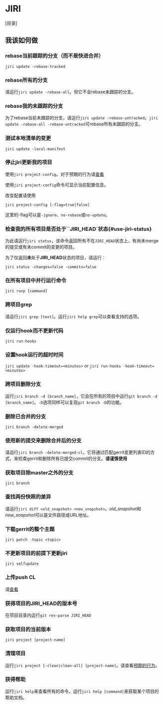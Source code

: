 # JIRI

[目录]

## 我该如何做

### rebase当前跟踪的分支（而不是快进合并）

`jiri update -rebase-tracked`

### rebase所有的分支

请运行`jiri update -rebase-all`。但它不会rebase未跟踪的分支。

### rebase我的未跟踪的分支

为了rebase当前未跟踪的分支，请运行`jiri update -rebase-untracked`。`jiri update -rebase-all -rebase-untracked`可rebase所有未跟踪的分支。

### 测试本地清单的变更

`jiri update -local-manifest`

### 停止jiri更新我的项目

使用`jiri project-config`。对于预期的行为请[查看](/behaviour.md#intended-project-config)

使用`jiri project-config`命令可显示当前配置信息。

改变配置请使用
```
jiri project-config [-flag=true|false]
```
这里的-flag可以是`-ignore`、`no-rebase`或`no-update`。

### 检查我的所有项目是否处于``JIRI_HEAD`状态{#use-jiri-status}

为此请运行`jiri status`，该命令返回所有不在`JIRI_HEAD`状态上、有尚未merge的提交或有未commit的变更的项目。

为了仅返回**未**处于**JIRI_HEAD**状态的项目，请运行：
```
jiri status -changes=false -commits=false
```
### 在所有项目中并行运行命令

`jiri runp [command]`

### 跨项目grep

请运行`jiri grep [text]`。运行`jiri help grep`可以查看支持的选项。

### 仅运行hook而不更新代码
`jiri run-hooks`

### 设置hook运行的超时时间

`jiri update -hook-timeout=<minutes>` or `jiri run-hooks -hook-timeout=<minutes>`

### 跨项目删除分支

运行`jiri branch -d [branch_name]`，它会在所有的项目中运行`git branch -d [branch_name]`。`-D`选项同样可以复现`git branch -D`的功能。

### 删除已合并的分支
`jiri branch -delete-merged`

### 使用新的提交来删除合并后的分支
请运行`jiri branch -delete-merged-cl`，它将通过匹配gerrit变更列表ID的方式，来检查gerrit和删除所有已提交commit的分支。**请谨慎使用**

### 获取项目除master之外的分支

`jiri branch`

### 查找两份快照的差异
请运行`jiri diff <old_snapshot> <new_snapshot>`。*old_snapshot*和*new_snapshot*可以是文件路径或URL地址。 

### 下载gerrit的整个主题

`jiri patch -topic <topic>`

### 不更新项目的前提下更新jiri

`jiri selfupdate`

### 上传push CL

请[查看](/README.md#Gerrit&nbsp;CL工作流)

### 获得项目的JIRI_HEAD的版本号

在项目目录内运行`git rev-parse JIRI_HEAD`

### 获取项目的当前版本

`jiri project [project-name]`

### 清理项目

运行`jiri project [-clean|clean-all] [project-name]`。请查看[预期的行为](/behaviour.md#intended-project-clean)。

### 获得帮助

运行`jiri help`来查看所有的命令，运行`jiri help [command]`来获取某个项目的帮助文档。
